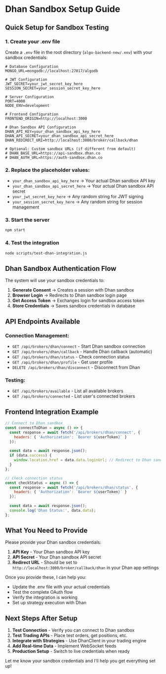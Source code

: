 # Dhan Sandbox Setup Guide

## Quick Setup for Sandbox Testing

### 1. Create your .env file

Create a `.env` file in the root directory (`algo-backend-new/.env`) with your sandbox credentials:

```env
# Database Configuration
MONGO_URL=mongodb://localhost:27017/algodb

# JWT Configuration
JWT_SECRET=your_jwt_secret_key_here
SESSION_SECRET=your_session_secret_key_here

# Server Configuration
PORT=4000
NODE_ENV=development

# Frontend Configuration
FRONTEND_ORIGIN=http://localhost:3000

# Dhan Sandbox API Configuration
DHAN_API_KEY=your_dhan_sandbox_api_key_here
DHAN_API_SECRET=your_dhan_sandbox_api_secret_here
DHAN_REDIRECT_URI=http://localhost:3000/broker/callback/dhan

# Optional: Custom sandbox URLs (if different from default)
# DHAN_BASE_URL=https://api-sandbox.dhan.co
# DHAN_AUTH_URL=https://auth-sandbox.dhan.co
```

### 2. Replace the placeholder values:

- `your_dhan_sandbox_api_key_here` → Your actual Dhan sandbox API key
- `your_dhan_sandbox_api_secret_here` → Your actual Dhan sandbox API secret
- `your_jwt_secret_key_here` → Any random string for JWT signing
- `your_session_secret_key_here` → Any random string for session management

### 3. Start the server

```bash
npm start
```

### 4. Test the integration

```bash
node scripts/test-dhan-integration.js
```

## Dhan Sandbox Authentication Flow

The system will use your sandbox credentials to:

1. **Generate Consent** → Creates a session with Dhan sandbox
2. **Browser Login** → Redirects to Dhan sandbox login page
3. **Get Access Token** → Exchanges login for sandbox access token
4. **Store Credentials** → Saves sandbox credentials in database

## API Endpoints Available

### Connection Management:
- `GET /api/brokers/dhan/connect` - Start Dhan sandbox connection
- `GET /api/brokers/dhan/callback` - Handle Dhan callback (automatic)
- `GET /api/brokers/dhan/status` - Check connection status
- `GET /api/brokers/dhan/profile` - Get user profile
- `DELETE /api/brokers/dhan/disconnect` - Disconnect from Dhan

### Testing:
- `GET /api/brokers/available` - List all available brokers
- `GET /api/brokers/connected` - List user's connected brokers

## Frontend Integration Example

```javascript
// Connect to Dhan sandbox
const connectToDhan = async () => {
  const response = await fetch('/api/brokers/dhan/connect', {
    headers: { 'Authorization': `Bearer ${userToken}` }
  });
  
  const data = await response.json();
  if (data.success) {
    window.location.href = data.data.loginUrl; // Redirect to Dhan sandbox
  }
};

// Check connection status
const checkStatus = async () => {
  const response = await fetch('/api/brokers/dhan/status', {
    headers: { 'Authorization': `Bearer ${userToken}` }
  });
  
  const data = await response.json();
  console.log('Dhan Status:', data.data);
};
```

## What You Need to Provide

Please provide your Dhan sandbox credentials:

1. **API Key** - Your Dhan sandbox API key
2. **API Secret** - Your Dhan sandbox API secret
3. **Redirect URL** - Should be set to `http://localhost:3000/broker/callback/dhan` in your Dhan app settings

Once you provide these, I can help you:
- Update the .env file with your actual credentials
- Test the complete OAuth flow
- Verify the integration is working
- Set up strategy execution with Dhan

## Next Steps After Setup

1. **Test Connection** - Verify you can connect to Dhan sandbox
2. **Test Trading APIs** - Place test orders, get positions, etc.
3. **Integrate with Strategies** - Use DhanClient in your trading engine
4. **Add Real-time Data** - Implement WebSocket feeds
5. **Production Setup** - Switch to live credentials when ready

Let me know your sandbox credentials and I'll help you get everything set up!
